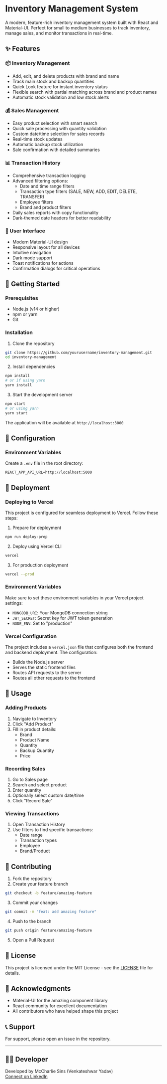 # Inventory Management System

A modern, feature-rich inventory management system built with React and Material-UI. Perfect for small to medium businesses to track inventory, manage sales, and monitor transactions in real-time.

## ✨ Features

### 📦 Inventory Management

- Add, edit, and delete products with brand and name
- Track main stock and backup quantities
- Quick Look feature for instant inventory status
- Flexible search with partial matching across brand and product names
- Automatic stock validation and low stock alerts

### 💰 Sales Management

- Easy product selection with smart search
- Quick sale processing with quantity validation
- Custom date/time selection for sales records
- Real-time stock updates
- Automatic backup stock utilization
- Sale confirmation with detailed summaries

### 📊 Transaction History

- Comprehensive transaction logging
- Advanced filtering options:
  - Date and time range filters
  - Transaction type filters (SALE, NEW, ADD, EDIT, DELETE, TRANSFER)
  - Employee filters
  - Brand and product filters
- Daily sales reports with copy functionality
- Dark-themed date headers for better readability

### 🎨 User Interface

- Modern Material-UI design
- Responsive layout for all devices
- Intuitive navigation
- Dark mode support
- Toast notifications for actions
- Confirmation dialogs for critical operations

## 🚀 Getting Started

### Prerequisites

- Node.js (v14 or higher)
- npm or yarn
- Git

### Installation

1. Clone the repository

```bash
git clone https://github.com/yourusername/inventory-management.git
cd inventory-management
```

2. Install dependencies

```bash
npm install
# or if using yarn
yarn install
```

3. Start the development server

```bash
npm start
# or using yarn
yarn start
```

The application will be available at `http://localhost:3000`

## 🔧 Configuration

### Environment Variables

Create a `.env` file in the root directory:

```env
REACT_APP_API_URL=http://localhost:5000
```

## 🚀 Deployment

### Deploying to Vercel

This project is configured for seamless deployment to Vercel. Follow these steps:

1. Prepare for deployment

```bash
npm run deploy-prep
```

2. Deploy using Vercel CLI

```bash
vercel
```

3. For production deployment

```bash
vercel --prod
```

### Environment Variables

Make sure to set these environment variables in your Vercel project settings:

- `MONGODB_URI`: Your MongoDB connection string
- `JWT_SECRET`: Secret key for JWT token generation
- `NODE_ENV`: Set to "production"

### Vercel Configuration

The project includes a `vercel.json` file that configures both the frontend and backend deployment. The configuration:

- Builds the Node.js server
- Serves the static frontend files
- Routes API requests to the server
- Routes all other requests to the frontend

## 📱 Usage

### Adding Products

1. Navigate to Inventory
2. Click "Add Product"
3. Fill in product details:
   - Brand
   - Product Name
   - Quantity
   - Backup Quantity
   - Price

### Recording Sales

1. Go to Sales page
2. Search and select product
3. Enter quantity
4. Optionally select custom date/time
5. Click "Record Sale"

### Viewing Transactions

1. Open Transaction History
2. Use filters to find specific transactions:
   - Date range
   - Transaction types
   - Employee
   - Brand/Product

## 🤝 Contributing

1. Fork the repository
2. Create your feature branch

```bash
git checkout -b feature/amazing-feature
```

3. Commit your changes

```bash
git commit -m "feat: add amazing feature"
```

4. Push to the branch

```bash
git push origin feature/amazing-feature
```

5. Open a Pull Request

## 📝 License

This project is licensed under the MIT License - see the [LICENSE](LICENSE) file for details.

## 🙏 Acknowledgments

- Material-UI for the amazing component library
- React community for excellent documentation
- All contributors who have helped shape this project

## 📞 Support

For support, please open an issue in the repository.

---

## 👨‍💻 Developer

Developed by McCharlie Sins (Venkateshwar Yadav)  
[Connect on LinkedIn](https://linkedin.com/in/mccharliesins)

